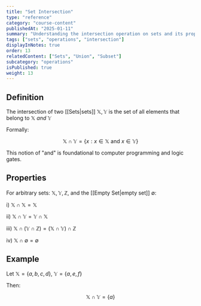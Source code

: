 ```yaml
---
title: "Set Intersection"
type: "reference"
category: "course-content"
publishedAt: "2025-01-11"
summary: "Understanding the intersection operation on sets and its properties."
tags: ["sets", "operations", "intersection"]
displayInNotes: true
order: 13
relatedContent: ["Sets", "Union", "Subset"]
subcategory: "operations"
isPublished: true
weight: 13
---
```


## Definition
The intersection of two [[Sets|sets]] $\mathbb{X}, \mathbb{Y}$ is the set of all elements that belong to $\mathbb{X}$ *and* $\mathbb{Y}$

Formally: 

$$
\mathbb{X} \cap \mathbb{Y} = \{ x : x \in \mathbb{X} \text{ and } x \in \mathbb{Y} \}
$$

This notion of "and" is foundational to computer programming and logic gates.

## Properties
For arbitrary sets: $\mathbb{X}, \mathbb{Y}, \mathbb{Z}$, and the [[Empty Set|empty set]] $\emptyset$:

i) $\mathbb{X} \cap \mathbb{X} = \mathbb{X}$

ii) $\mathbb{X} \cap \mathbb{Y} = \mathbb{Y} \cap \mathbb{X}$

iii) $\mathbb{X} \cap (\mathbb{Y} \cap \mathbb{Z}) = (\mathbb{X} \cap \mathbb{Y}) \cap \mathbb{Z}$

iv) $\mathbb{X} \cap \emptyset = \emptyset$

## Example
Let $\mathbb{X}=\{a, b, c, d\}$, $\mathbb{Y}=\{a, e, f\}$

Then:

$$
\mathbb{X} \cap \mathbb{Y} = \{a\}
$$